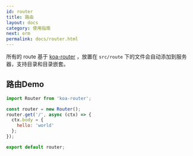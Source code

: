 ```yaml
---
id: router
title: 路由
layout: docs
category: 使用指南
next: orm
permalink: docs/router.html
---
```


所有的 route 基于 [koa-router](https://www.npmjs.com/package/koa-router) ，放置在 `src/route` 下的文件会自动添加到服务器，支持目录和目录嵌套。

## 路由Demo
```js
import Router from 'koa-router';

const router = new Router();
router.get('/', async (ctx) => {
  ctx.body = {
    hello: 'world'
  };
});

export default router;
```
